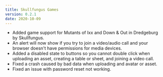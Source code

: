 ```yaml
---
title: Skullfungus Games
version: 0.2.1
date: 2020-10-09
---
```


- Added game support for Mutants of Ixx and Down & Out in Dredgeburg by Skullfungus.
- An alert will now show if you try to join a video/audio call and your browser doesn't have permissions for media devices.
- Added a disabled state to buttons so you cannot double click when uploading an asset, creating a table or sheet, and joining a video call.
- Fixed a crash caused by bad data when uploading and avatar or asset.
- Fixed an issue with password reset not working.
